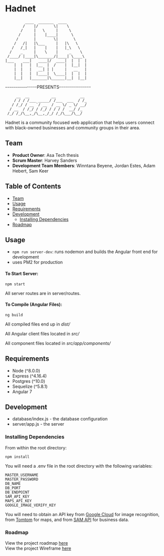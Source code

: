 # Hadnet
```
         ____  _______  ____
        /    |/       \|    \
       /     |   \     |     \
      /      |    |____|      \
     /       |        \|       \
    /   /|   |\___     |   |\   \
   /   /_|   |    |    |   |_\   \
  /    _     |    \    |     _    \
 /____/ |____|\_______/|____| \____\        
|___    ___|   ____|/  ____|  |  |  |
    |  |   |  |__  |  /    |  |__|  |
    |  |   |   __| | |     |   __   |
    |  |   |  |____|  \____|  |  |  |
    |__|   |_______|\______|__|  |__|
```
----------------PRESENTS----------------
```
     __  __          __           __ 
    / / / /___ _____/ /___  ___  / /_
   / /_/ / __ `/ __  / __ \/ _ \/ __/
  / __  / /_/ / /_/ / / / /  __/ /_  
 /_/ /_/\__,_/\__,_/_/ /_/\___/\__/  
```

Hadnet is a community focused web application that helps users connect with black-owned businesses and community groups in their area.

## Team

  - __Product Owner__: Asa Tech thesis
  - __Scrum Master__: Harvey Sanders
  - __Development Team Members__: Winntana Beyene, Jordan Estes, Adam Hebert, Sam Keer

## Table of Contents

- [Team](#team)
- [Usage](#Usage)
- [Requirements](#requirements)
- [Development](#development)
    - [Installing Dependencies](#installing-dependencies)
- [Roadmap](#roadmap)


## Usage
- `npm run server-dev`: runs nodemon and builds the Angular front end for development
- uses PM2 for production

#### To Start Server:
```npm start```

All server routes are in server/routes.

#### To Compile (Angular Files):
```ng build```

All compiled files end up in _dist/_

All Angular client files located in _src/_

All component files located in _src/app/components/_

## Requirements

- Node (^8.0.0)
- Express (^4.16.4)
- Postgres (^10.0)
- Sequelize (^5.8.1)
- Angular 7


## Development

- database/index.js - the database configuration
- server/app.js - the server


### Installing Dependencies

From within the root directory:

```
npm install
```
You will need a .env file in the root directory with the following variables:
```
MASTER_USERNAME
MASTER_PASSWORD
DB_NAME
DB_PORT
DB_ENDPOINT
SAM_API_KEY
MAPS_API_KEY
GOOGLE_IMAGE_VERIFY_KEY
```
You will need to obtain an API key from [Google Cloud](https://cloud.google.com/vision/docs/quickstart-client-libraries) for image recognition, from [Tomtom](https://developer.tomtom.com/freemaps) for maps, and from [SAM API](https://gsa.github.io/sam_api/sam/key) for business data.

### Roadmap

View the project roadmap [here](https://github.com/asa-technology/hadnet-client/projects)<br>
View the project Wireframe [here](https://www.figma.com/file/MitOK9eXtlV1mDtcz0Aq0Sip/Untitled?node-id=7%3A69)
